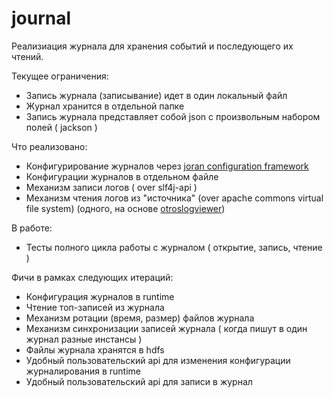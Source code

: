 # journal

Реализиация журнала для хранения событий и последующего их чтений.

Текущее ограничения:
+ Запись журнала (записывание) идет в один локальный файл
+ Журнал хранится в отдельной папке
+ Запись журнала представляет собой json с произвольным набором полей ( jackson )


Что реализовано:
+ Конфигурирование журналов через [joran configuration framework](https://logback.qos.ch/manual/onJoran.html)
+ Конфигурации журналов в отдельном файле
+ Механизм записи логов ( over slf4j-api )
+ Механизм чтения логов из "источника" (over apache commons virtual file system)  (одного, на основе [otroslogviewer](https://github.com/otros-systems/otroslogviewer))

В работе:
+ Тесты полного цикла работы с журналом ( открытие, запись, чтение )


Фичи в рамках следующих итераций:
+ Конфигурация журналов в runtime
+ Чтение топ-записей из журнала
+ Механизм ротации (время, размер) файлов журнала
+ Механизм синхронизации записей журнала ( когда пишут в один журнал разные инстансы )
+ Файлы журнала хранятся в hdfs
+ Удобный пользовательский api для изменения конфигурации журналирования в runtime
+ Удобный пользовательский api для записи в журнал
